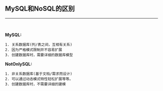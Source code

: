 ## MySQL和NoSQL的区别
---
<br>

__MySQL:__
```
1. 关系数据库(列/表之间，互相有关系)
2. 因为严格模式限制并不容易扩展
3. 创建数据库时，需要详细的数据库模型
```
__NotOnlySQL:__
```
1. 非关系数据库(基于文档/需求而设计)
2. 可以通过动态模式特性轻松扩展等等。
3. 创建数据库时，不需要详细的建模
```
